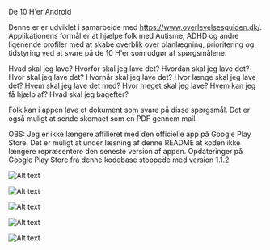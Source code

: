 De 10 H'er Android

Denne er er udviklet i samarbejde med https://www.overlevelsesguiden.dk/. Applikationens formål er at hjælpe folk med Autisme, ADHD og andre ligenende profiler med at skabe overblik over planlægning, prioritering og tidstyring ved at svare på de 10 H'er som udgør af spørgsmålene:

Hvad skal jeg lave?
Hvorfor skal jeg lave det?
Hvordan skal jeg lave det?
Hvor skal jeg lave det?
Hvornår skal jeg lave det?
Hvor længe skal jeg lave det?
Hvem skal jeg lave det med?
Hvor meget skal jeg lave?
Hvem kan jeg få hjælp af?
Hvad skal jeg bagefter?

Folk kan i appen lave et dokument som svare på disse spørgsmål. Det er også muligt at sende skemaet som en PDF gennem mail.

OBS: Jeg er ikke længere affilieret med den officielle app på Google Play Store. Det er muligt at under læsning af denne README at koden ikke længere repræsentere den seneste version af appen. Opdateringer på Google Play Store fra denne kodebase stoppede med version 1.1.2

![Alt text](https://i.imgur.com/L2JyEPV.png "Pic 1")

![Alt text](https://i.imgur.com/0AjagEP.png "Pic 2")

![Alt text](https://i.imgur.com/W0Q4bVv.png "Pic 3")

![Alt text](https://i.imgur.com/Yqmjpac.png "Pic 4")

![Alt text](https://i.imgur.com/T8a0uJk.png "Pic 5")
